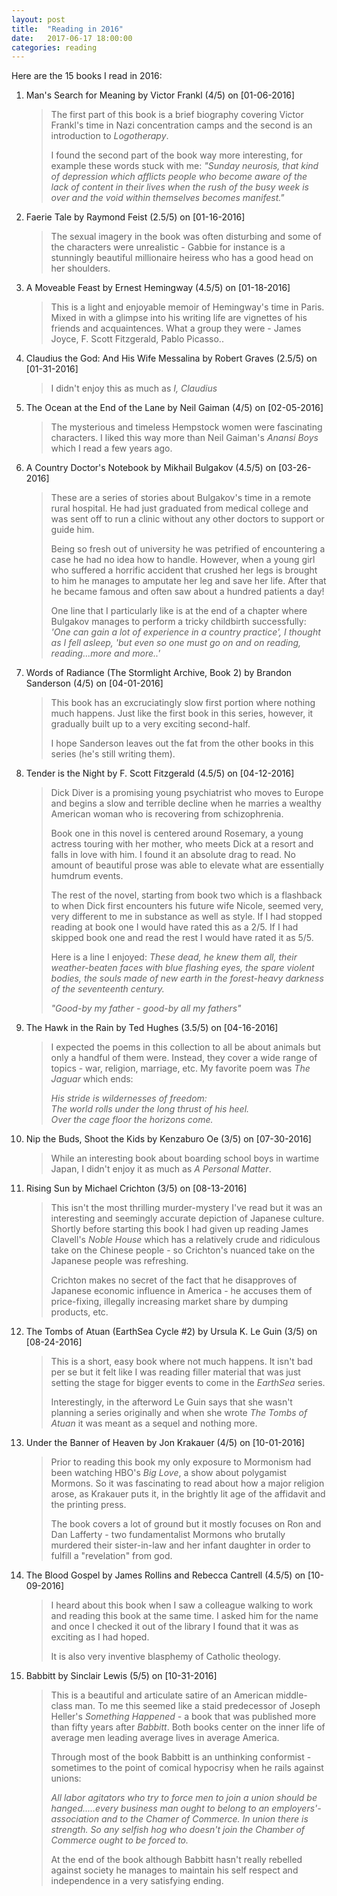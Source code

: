 ```yaml
---
layout: post
title:  "Reading in 2016"
date:   2017-06-17 18:00:00
categories: reading
---
```

Here are the 15 books I read in 2016:

<!--more-->

1. Man's Search for Meaning by Victor Frankl (4/5) on [01-06-2016]
   
   > The first part of this book is a brief biography covering Victor Frankl's time in Nazi concentration camps and the second is an introduction to *Logotherapy*.
   >
   > I found the second part of the book way more interesting, for example these words stuck with me: *"Sunday neurosis, that kind of depression which afflicts people who become aware of the lack of content in their lives when the rush of the busy week is over and the void within themselves becomes manifest."*

2. Faerie Tale by Raymond Feist (2.5/5) on [01-16-2016]

   > The sexual imagery in the book was often disturbing and some of the characters were unrealistic - Gabbie for instance is a stunningly beautiful millionaire heiress who has a good head on her shoulders.

3. A Moveable Feast by Ernest Hemingway (4.5/5) on [01-18-2016]

   > This is a light and enjoyable memoir of Hemingway's time in Paris. Mixed in with a glimpse into his writing life are vignettes of his friends and acquaintences. What a group they were - James Joyce, F. Scott Fitzgerald, Pablo Picasso..

4. Claudius the God: And His Wife Messalina  by Robert Graves (2.5/5) on [01-31-2016]

   > I didn't enjoy this as much as *I, Claudius*

5. The Ocean at the End of the Lane by Neil Gaiman (4/5) on [02-05-2016]

   > The mysterious and timeless Hempstock women were fascinating characters. I liked this way more than Neil Gaiman's *Anansi Boys* which I read a few years ago.

6. A Country Doctor's Notebook by Mikhail Bulgakov (4.5/5) on [03-26-2016]

   > These are a series of stories about Bulgakov's time in a remote rural hospital. He had just graduated from medical college and was sent off to run a clinic without any other doctors to support or guide him.
   > 
   > Being so fresh out of university he was petrified of encountering a case he had no idea how to handle. However, when a young girl who suffered a horrific accident that crushed her legs is brought to him he manages to amputate her leg and save her life. After that he became famous and often saw about a hundred patients a day!
   >
   > One line that I particularly like is at the end of a chapter where Bulgakov manages to perform a tricky childbirth successfully: *'One can gain a lot of experience in a country practice', I thought as I fell asleep, 'but even so one must go on and on reading, reading...more and more..'*

7. Words of Radiance (The Stormlight Archive, Book 2) by Brandon Sanderson (4/5) on [04-01-2016]

   > This book has an excruciatingly slow first portion where nothing much happens. Just like the first book in this series, however, it gradually built up to a very exciting second-half.
   >
   > I hope Sanderson leaves out the fat from the other books in this series (he's still writing them).
   
8. Tender is the Night by F. Scott Fitzgerald (4.5/5) on [04-12-2016]

   > Dick Diver is a promising young psychiatrist who moves to Europe and begins a slow and terrible decline when he marries a wealthy American woman who is recovering from schizophrenia.
   >
   > Book one in this novel is centered around Rosemary, a young actress touring with her mother, who meets Dick at a resort and falls in love with him. I found it an absolute drag to read. No amount of beautiful prose was able to elevate what are essentially humdrum events.
   >
   > The rest of the novel, starting from book two which is a flashback to when Dick first encounters his future wife Nicole, seemed very, very different to me in substance as well as style. If I had stopped reading at book one I would have rated this as a 2/5. If I had skipped book one and read the rest I would have rated it as 5/5.
   >
   > Here is a line I enjoyed: *These dead, he knew them all, their weather-beaten faces with blue flashing eyes, the spare violent bodies, the souls made of new earth in the forest-heavy darkness of the seventeenth century.*
   >
   > *"Good-by my father - good-by all my fathers"*
   
9. The Hawk in the Rain by Ted Hughes (3.5/5) on [04-16-2016]

   > I expected the poems in this collection to all be about animals but only a handful of them were. Instead, they cover a wide range of topics - war, religion, marriage, etc. My favorite poem was *The Jaguar* which ends:
   >
   > *His stride is wildernesses of freedom:   
   > The world rolls under the long thrust of his heel.  
   > Over the cage floor the horizons come.*

10. Nip the Buds, Shoot the Kids by Kenzaburo Oe (3/5) on [07-30-2016]

    > While an interesting book about boarding school boys in wartime Japan, I didn't enjoy it as much as *A Personal Matter*.

11. Rising Sun by Michael Crichton (3/5) on [08-13-2016]

    > This isn't the most thrilling murder-mystery I've read but it was an interesting and seemingly accurate depiction of Japanese culture. Shortly before starting this book I had given up reading James Clavell's *Noble House* which has a relatively crude and ridiculous take on the Chinese people - so Crichton's nuanced take on the Japanese people was refreshing.
    >
    > Crichton makes no secret of the fact that he disapproves of Japanese economic influence in America - he accuses them of price-fixing, illegally increasing market share by dumping products, etc.

12. The Tombs of Atuan (EarthSea Cycle #2) by Ursula K. Le Guin (3/5) on [08-24-2016]

    > This is a short, easy book where not much happens. It isn't bad per se but it felt like I was reading filler material that was just setting the stage for bigger events to come in the *EarthSea* series.
    >
    > Interestingly, in the afterword Le Guin says that she wasn't planning a series originally and when she wrote *The Tombs of Atuan* it was meant as a sequel and nothing more.

13. Under the Banner of Heaven by Jon Krakauer (4/5) on [10-01-2016]

    > Prior to reading this book my only exposure to Mormonism had been watching HBO's *Big Love*, a show about polygamist Mormons. So it was fascinating to read about how a major religion arose, as Krakauer puts it, in the brightly lit age of the affidavit and the printing press.
    >
    > The book covers a lot of ground but it mostly focuses on Ron and Dan Lafferty - two fundamentalist Mormons who brutally murdered their sister-in-law and her infant daughter in order to fulfill a "revelation" from god.

14. The Blood Gospel by James Rollins and Rebecca Cantrell (4.5/5) on [10-09-2016]

    > I heard about this book when I saw a colleague walking to work and reading this book at the same time. I asked him for the name and once I checked it out of the library I found that it was as exciting as I had hoped.
    >
    > It is also very inventive blasphemy of Catholic theology.

15. Babbitt by Sinclair Lewis (5/5) on [10-31-2016]

    > This is a beautiful and articulate satire of an American middle-class man. To me this seemed like a staid predecessor of Joseph Heller's *Something Happened* - a book that was published more than fifty years after *Babbitt*. Both books center on the inner life of average men leading average lives in average America.
    >
    > Through most of the book Babbitt is an unthinking conformist - sometimes to the point of comical hypocrisy when he rails against unions:
    > 
    > *All labor agitators who try to force men to join a union should be hanged.....every business man ought to belong to an employers'-association and to the Chamer of Commerce. In union there is strength. So any selfish hog who doesn't join the Chamber of Commerce ought to be forced to.*
    > 
    > At the end of the book although Babbitt hasn't really rebelled against society he manages to maintain his self respect and independence in a very satisfying ending.